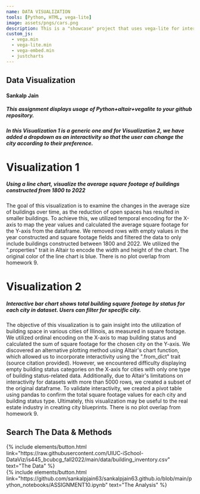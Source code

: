 ```yaml
---
name: DATA VISUALIZATION
tools: [Python, HTML, vega-lite]
image: assets/pngs/cars.png
description: This is a "showcase" project that uses vega-lite for interactive viz!
custom_js:
  - vega.min
  - vega-lite.min
  - vega-embed.min
  - justcharts
---
```



## Data Visualization
#### Sankalp Jain


##### This assignment displays usage of Python+altair+vegalite to your github repository.
##### In this Visualization 1 is a generic one and for Visualization 2, we have added a dropdown as an interactivity so that the user can change the city according to their preference.

# Visualization 1 
##### Using a line chart, visualize the average square footage of buildings constructed from 1800 to 2022
The goal of this visualization is to examine the changes in the average size of buildings over time, as the reduction of open spaces has resulted in smaller buildings. 
To achieve this, we utilized temporal encoding for the X-axis to map the year values and calculated the average square footage for the Y-axis from the dataframe. 
We removed rows with empty values in the year constructed and square footage fields and filtered the data to only include buildings constructed between 1800 and 2022. 
We utilized the ".properties" trait in Altair to encode the width and height of the chart. The original color of the line chart is blue. There is no plot overlap from homework 9.
<vegachart schema-url="{{ site.baseurl }}/assets/json/Viz1.json" style="width: 100%"></vegachart>



# Visualization 2
##### Interactive bar chart shows total building square footage by status for each city in dataset. Users can filter for specific city.
The objective of this visualization is to gain insight into the utilization of building space in various cities of Illinois, as measured in square footage. 
We utilized ordinal encoding on the X-axis to map building status and calculated the sum of square footage for the chosen city on the Y-axis. 
We discovered an alternative plotting method using Altair's chart function, which allowed us to incorporate interactivity using the ".from_dict" trait (source citation provided). 
However, we encountered difficulty displaying empty building status categories on the X-axis for cities with only one type of building status-related data. 
Additionally, due to Altair's limitations on interactivity for datasets with more than 5000 rows, we created a subset of the original dataframe. 
To validate interactivity, we created a pivot table using pandas to confirm the total square footage values for each city and building status type. 
Ultimately, this visualization may be useful to the real estate industry in creating city blueprints. There is no plot overlap from homework 9.
<vegachart schema-url="{{ site.baseurl }}/assets/json/Viz2.json" style="width: 100%"></vegachart>


## Search The Data & Methods


<!-- these are written in a combo of html and liquid --> 
 
<div class="left">
{% include elements/button.html link="https://raw.githubusercontent.com/UIUC-iSchool-DataViz/is445_bcubcg_fall2022/main/data/building_inventory.csv" text="The Data" %}
</div>

<div class="right">
{% include elements/button.html link="https://github.com/sankalpjain63/sankalpjain63.github.io/blob/main/python_notebooks/ASSIGNMENT10.ipynb" text="The Analysis" %}
</div>
